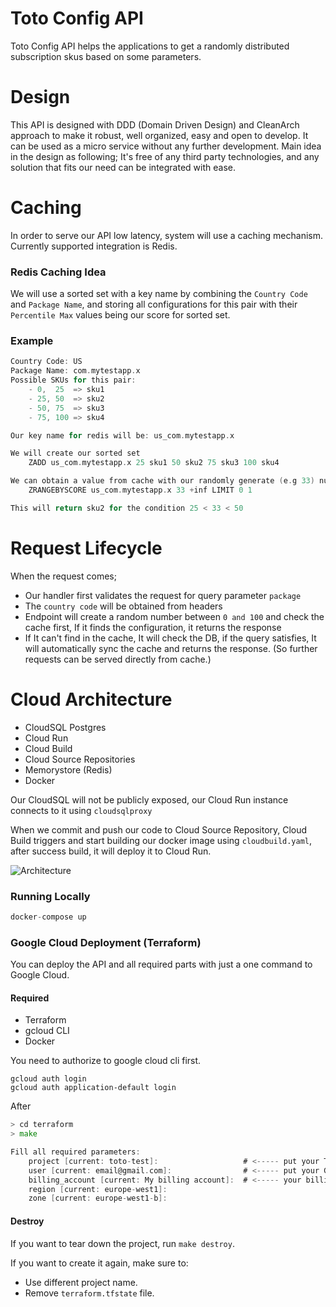 # Toto Config API

Toto Config API helps the applications to get a randomly distributed subscription skus based
on some parameters.

# Design
This API is designed with DDD (Domain Driven Design) and CleanArch approach to make it robust, well organized, easy and open to develop. It can be used as a micro service without any further development. 
Main idea in the design as following;
It's free of any third party technologies, and any solution that fits our need can be integrated with ease.

# Caching
In order to serve our API low latency, system will use a caching mechanism. Currently supported integration is Redis.

### Redis Caching Idea
We will use a sorted set with a key name by combining the `Country Code` and `Package Name`, and storing all configurations for this pair with  their `Percentile Max` values being our score for sorted set.
### Example
```go
Country Code: US
Package Name: com.mytestapp.x
Possible SKUs for this pair:
	- 0,  25  => sku1
	- 25, 50  => sku2
	- 50, 75  => sku3
	- 75, 100 => sku4

Our key name for redis will be: us_com.mytestapp.x

We will create our sorted set
	ZADD us_com.mytestapp.x 25 sku1 50 sku2 75 sku3 100 sku4

We can obtain a value from cache with our randomly generate (e.g 33) number as following
	ZRANGEBYSCORE us_com.mytestapp.x 33 +inf LIMIT 0 1

This will return sku2 for the condition 25 < 33 < 50
```

# Request Lifecycle

When the request comes;
 - Our handler first validates the request for query parameter `package`
 - The `country code` will be obtained from headers
 - Endpoint will create a random number between `0 and 100` and check the cache first, If it finds the configuration, it returns the response
 - If It can't find in the cache, It will check the DB, if the query satisfies, It will automatically sync the
cache and returns the response. (So further requests can be served directly from cache.)


# Cloud Architecture
- CloudSQL Postgres
- Cloud Run
- Cloud Build
- Cloud Source Repositories
- Memorystore (Redis)
- Docker

Our CloudSQL will not be publicly exposed, our Cloud Run instance connects to it using `cloudsqlproxy`

When we commit and push our code to Cloud Source Repository, Cloud Build triggers and start building our docker image using `cloudbuild.yaml`, after success build, it will deploy it to Cloud Run.

![Architecture](https://i.postimg.cc/JnF1YLCT/toto-arch.png)

### Running Locally
```go
docker-compose up
```

### Google Cloud Deployment (Terraform)
You can deploy the API and all required parts with just a one command to Google Cloud.

#### Required
* Terraform
* gcloud CLI
* Docker

You need to authorize to google cloud cli first.
```
gcloud auth login
gcloud auth application-default login
```

After

```go
> cd terraform
> make

Fill all required parameters:
    project [current: toto-test]:                   # <----- put your Toto Config API Google Cloud project name here (it will be created)
    user [current: email@gmail.com]:                # <----- put your Google (Gmail, G-suite etc.) e-mail here
    billing_account [current: My billing account]:  # <----- your billing account name, can be found here https://console.cloud.google.com/billing
    region [current: europe-west1]:
    zone [current: europe-west1-b]: 
```

#### Destroy

If you want to tear down the project, run `make destroy`.

If you want to create it again, make sure to:
* Use different project name.
* Remove `terraform.tfstate` file.

